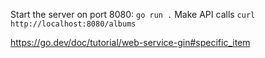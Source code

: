 
Start the server on port 8080: `go run .`
Make API calls `curl http://localhost:8080/albums`


https://go.dev/doc/tutorial/web-service-gin#specific_item

